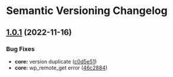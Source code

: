 # Semantic Versioning Changelog

## [1.0.1](https://github.com/MGPelloni/cloudbeds/compare/v1.0.0...v1.0.1) (2022-11-16)


### Bug Fixes

* **core:** version duplicate ([c0d5e51](https://github.com/MGPelloni/cloudbeds/commit/c0d5e5181ea226863627238fc216bacc0965c855))
* **core:** wp_remote_get error ([46c2884](https://github.com/MGPelloni/cloudbeds/commit/46c2884c5a42e70c64203c00e398db5517a8c157))
